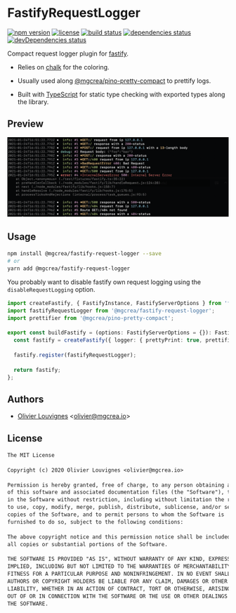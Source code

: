 # FastifyRequestLogger

[![npm version](https://img.shields.io/npm/v/@mgcrea/fastify-request-logger.svg)](https://github.com/mgcrea/fastify-request-logger/releases)
[![license](https://img.shields.io/npm/l/@mgcrea/fastify-request-logger)](https://tldrlegal.com/license/mit-license)
[![build status](https://img.shields.io/github/workflow/status/mgcrea/fastify-request-logger/ci)](https://github.com/mgcrea/fastify-request-logger/actions)
[![dependencies status](https://img.shields.io/david/mgcrea/fastify-request-logger)](https://david-dm.org/mgcrea/fastify-request-logger)
[![devDependencies status](https://img.shields.io/david/dev/mgcrea/fastify-request-logger)](https://david-dm.org/mgcrea/fastify-request-logger?type=dev)

Compact request logger plugin for [fastify](https://github.com/fastify/fastify).

- Relies on [chalk](https://github.com/chalk/chalk) for the coloring.

- Usually used along [@mgcrea/pino-pretty-compact](https://github.com/mgcrea/pino-pretty-compact) to prettify logs.

- Built with [TypeScript](https://www.typescriptlang.org/) for static type checking with exported types along the
  library.

## Preview

<p align="left">
  <img src="https://raw.githubusercontent.com/mgcrea/fastify-request-logger/master/docs/preview.png" alt="Preview" />
</p>

## Usage

```bash
npm install @mgcrea/fastify-request-logger --save
# or
yarn add @mgcrea/fastify-request-logger
```

You probably want to disable fastify own request logging using the `disableRequestLogging` option.

```ts
import createFastify, { FastifyInstance, FastifyServerOptions } from 'fastify';
import fastifyRequestLogger from '@mgcrea/fastify-request-logger';
import prettifier from '@mgcrea/pino-pretty-compact';

export const buildFastify = (options: FastifyServerOptions = {}): FastifyInstance => {
  const fastify = createFastify({ logger: { prettyPrint: true, prettifier }, disableRequestLogging: true, ...options });

  fastify.register(fastifyRequestLogger);

  return fastify;
};
```

## Authors

- [Olivier Louvignes](https://github.com/mgcrea) <<olivier@mgcrea.io>>

## License

```txt
The MIT License

Copyright (c) 2020 Olivier Louvignes <olivier@mgcrea.io>

Permission is hereby granted, free of charge, to any person obtaining a copy
of this software and associated documentation files (the "Software"), to deal
in the Software without restriction, including without limitation the rights
to use, copy, modify, merge, publish, distribute, sublicense, and/or sell
copies of the Software, and to permit persons to whom the Software is
furnished to do so, subject to the following conditions:

The above copyright notice and this permission notice shall be included in
all copies or substantial portions of the Software.

THE SOFTWARE IS PROVIDED "AS IS", WITHOUT WARRANTY OF ANY KIND, EXPRESS OR
IMPLIED, INCLUDING BUT NOT LIMITED TO THE WARRANTIES OF MERCHANTABILITY,
FITNESS FOR A PARTICULAR PURPOSE AND NONINFRINGEMENT. IN NO EVENT SHALL THE
AUTHORS OR COPYRIGHT HOLDERS BE LIABLE FOR ANY CLAIM, DAMAGES OR OTHER
LIABILITY, WHETHER IN AN ACTION OF CONTRACT, TORT OR OTHERWISE, ARISING FROM,
OUT OF OR IN CONNECTION WITH THE SOFTWARE OR THE USE OR OTHER DEALINGS IN
THE SOFTWARE.
```
